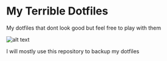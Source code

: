 # My Terrible Dotfiles
My dotfiles that dont look good but feel free to play with them


![alt text](https://i.imgur.com/lh68aXb.jpg)

I will mostly use this repository to backup my dotfiles

